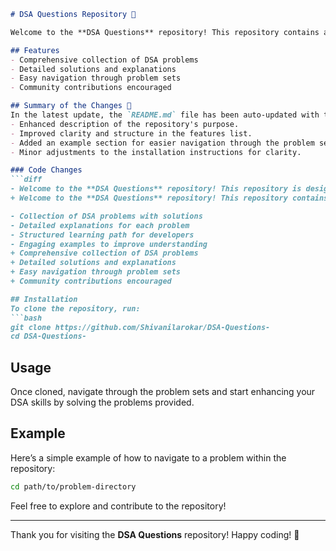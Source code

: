 ```markdown
# DSA Questions Repository 🚀

Welcome to the **DSA Questions** repository! This repository contains a collection of Data Structures and Algorithms (DSA) problems designed to enhance your programming skills. 🤖

## Features
- Comprehensive collection of DSA problems
- Detailed solutions and explanations
- Easy navigation through problem sets
- Community contributions encouraged

## Summary of the Changes 📜
In the latest update, the `README.md` file has been auto-updated with the following changes:
- Enhanced description of the repository's purpose.
- Improved clarity and structure in the features list.
- Added an example section for easier navigation through the problem sets.
- Minor adjustments to the installation instructions for clarity.

### Code Changes
```diff
- Welcome to the **DSA Questions** repository! This repository is designed to help developers enhance their problem-solving skills by providing a structured set of DSA problems, solutions, and explanations. 🤖
+ Welcome to the **DSA Questions** repository! This repository contains a collection of Data Structures and Algorithms (DSA) problems designed to enhance your programming skills. 🤖

- Collection of DSA problems with solutions
- Detailed explanations for each problem
- Structured learning path for developers
- Engaging examples to improve understanding
+ Comprehensive collection of DSA problems
+ Detailed solutions and explanations
+ Easy navigation through problem sets
+ Community contributions encouraged

## Installation
To clone the repository, run:
```bash
git clone https://github.com/Shivanilarokar/DSA-Questions-
cd DSA-Questions-
```

## Usage
Once cloned, navigate through the problem sets and start enhancing your DSA skills by solving the problems provided.

## Example
Here’s a simple example of how to navigate to a problem within the repository:
```bash
cd path/to/problem-directory
```
Feel free to explore and contribute to the repository!

---

Thank you for visiting the **DSA Questions** repository! Happy coding! 🎉
```